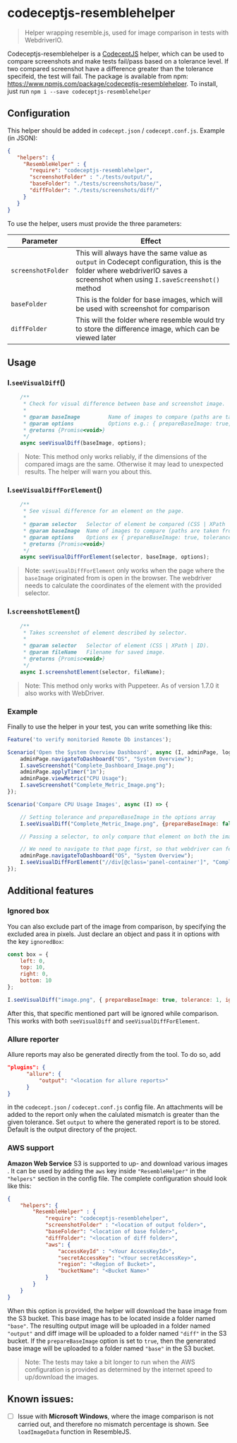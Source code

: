 # codeceptjs-resemblehelper

>Helper wrapping resemble.js, used for image comparison in tests with WebdriverIO.

Codeceptjs-resemblehelper is a [CodeceptJS](https://codecept.io/) helper, which can be used to compare screenshots and make tests fail/pass based on a tolerance level. If two compared screenshot have a difference greater than the tolerance specifeid, the test will fail. The package is available from npm: https://www.npmjs.com/package/codeceptjs-resemblehelper. To install, just run `npm i --save codeceptjs-resemblehelper`

## Configuration

This helper should be added in `codecept.json` / `codecept.conf.js`. Example (in JSON):

```json
{
   "helpers": {
     "ResembleHelper" : {
       "require": "codeceptjs-resemblehelper",
       "screenshotFolder" : "./tests/output/",
       "baseFolder": "./tests/screenshots/base/",
       "diffFolder": "./tests/screenshots/diff/"
     }
   }
}
```
To use the helper, users must provide the three parameters:

| Parameter          | Effect                                                                                                                                                                   |
| ------------------ | ------------------------------------------------------------------------------------------------------------------------------------------------------------------------ |
| `screenshotFolder` | This will always have the same value as `output` in Codecept configuration, this is the folder where webdriverIO saves a screenshot when using `I.saveScreenshot()` method |
| `baseFolder` | This is the folder for base images, which will be used with screenshot for comparison |
| `diffFolder` | This will the folder where resemble would try to store the difference image, which can be viewed later |

## Usage

### I.**`seeVisualDiff`**()

```js
    /**
     * Check for visual difference between base and screenshot image.
     * 
     * @param baseImage         Name of images to compare (paths are taken from config). There needs to be a file with the name @param baseImage in both paths.
     * @param options           Options e.g.: { prepareBaseImage: true, tolerance: 5 } along with ResembleJS options, read more here: https://github.com/rsmbl/Resemble.js.
     * @returns {Promise<void>}
     */
    async seeVisualDiff(baseImage, options);
```

>Note: This method only works reliably, if the dimensions of the compared imags are the same. Otherwise it may lead to unexpected results. The helper will warn you about this.

### I.**`seeVisualDiffForElement`**()

```js
    /**
     * See visual difference for an element on the page.
     *
     * @param selector   Selector of element be compared (CSS | XPath | ID).
     * @param baseImage  Name of images to compare (paths are taken from config). There needs to be a file with the name @param baseImage in both paths.
     * @param options    Options ex { prepareBaseImage: true, tolerance: 5 } along with ResembleJS options, read more here: https://github.com/rsmbl/Resemble.js.
     * @returns {Promise<void>}
     */
    async seeVisualDiffForElement(selector, baseImage, options);
```

> Note: `seeVisualDiffForElement` only works when the page where the `baseImage` originated from is open in the browser. The webdriver needs to calculate the coordinates of the element with the provided selector.  

### I.**`screenshotElement`**()

```js
    /**
     * Takes screenshot of element described by selector.
     *
     * @param selector   Selector of element (CSS | XPath | ID).
     * @param fileName   Filename for saved image.
     * @returns {Promise<void>}
     */
    async I.screenshotElement(selector, fileName);
```

>Note: This method only works with Puppeteer. As of version 1.7.0 it also works with WebDriver.  

### Example

Finally to use the helper in your test, you can write something like this:

```js
Feature('to verify monitoried Remote Db instances');

Scenario('Open the System Overview Dashboard', async (I, adminPage, loginPage) => {
    adminPage.navigateToDashboard("OS", "System Overview");
    I.saveScreenshot("Complete_Dashboard_Image.png");
    adminPage.applyTimer("1m");
    adminPage.viewMetric("CPU Usage");
    I.saveScreenshot("Complete_Metric_Image.png");
});

Scenario('Compare CPU Usage Images', async (I) => {

    // Setting tolerance and prepareBaseImage in the options array
    I.seeVisualDiff("Complete_Metric_Image.png", {prepareBaseImage: false, tolerance: 5});

    // Passing a selector, to only compare that element on both the images now

    // We need to navigate to that page first, so that webdriver can fetch coordinates for the selector
    adminPage.navigateToDashboard("OS", "System Overview");
    I.seeVisualDiffForElement("//div[@class='panel-container']", "Complete_Dashboard_Image.png", {prepareBaseImage: false, tolerance: 3});
});
```

## Additional features

### Ignored box

You can also exclude part of the image from comparison, by specifying the excluded area in pixels. Just declare an object and pass it in options with the key `ignoredBox`:

```js
const box = {
    left: 0,
    top: 10,
    right: 0,
    bottom: 10
};

I.seeVisualDiff("image.png", { prepareBaseImage: true, tolerance: 1, ignoredBox: box });
```

After this, that specific mentioned part will be ignored while comparison.
This works with both `seeVisualDiff` and `seeVisualDiffForElement`.

### Allure reporter

Allure reports may also be generated directly from the tool. To do so, add

```json
"plugins": {
	  "allure": {
          "output": "<location for allure reports>"
      }
}
```

in the `codecept.json` / `codecept.conf.js` config file. An attachments will be added to the report only when the calulated mismatch is greater than the given tolerance. Set `output` to where the generated report is to be stored. Default is the output directory of the project.

### AWS support

**Amazon Web Service** S3 is supported to up- and download various images . It can be used by adding the `aws` key inside `"ResembleHelper"` in the `"helpers"` section in the config file. The complete  configuration should look like this:    

```json
{
    "helpers": {
        "ResembleHelper" : {
            "require": "codeceptjs-resemblehelper",
            "screenshotFolder" : "<location of output folder>",
            "baseFolder": "<location of base folder>",
            "diffFolder": "<location of diff folder>",
            "aws": {
                "accessKeyId" : "<Your AccessKeyId>",
                "secretAccessKey": "<Your secretAccessKey>",
                "region": "<Region of Bucket>",
                "bucketName": "<Bucket Name>"
            }
        }
    }
}

```

When this option is provided, the helper will download the base image from the S3 bucket. This base image has to be located inside a folder named `"base"`. The resulting output image will be uploaded in a folder named `"output"` and diff image will be uploaded to a folder named `"diff"` in the S3 bucket.
If the `prepareBaseImage` option is set to `true`, then the generated base image will be uploaded to a folder named `"base"` in the S3 bucket.

>Note: The tests may take a bit longer to run when the AWS configuration is provided as determined by the internet speed to up/download the images.

## Known issues:

- [ ] Issue with **Microsoft Windows**, where the image comparison is not carried out, and therefore no mismatch percentage is shown. See `loadImageData` function in ResembleJS.